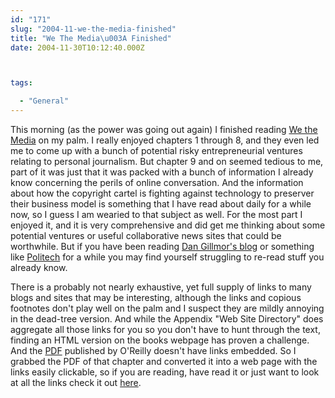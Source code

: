 ```yaml
---
id: "171"
slug: "2004-11-we-the-media-finished"
title: "We The Media\u003A Finished"
date: 2004-11-30T10:12:40.000Z



tags:

  - "General"
---
```

<div class="sqs-html-content">
  <p>This morning (as the power was going out again) I finished reading <a href="http://www.amazon.com/gp/redirect.html?tag=logicaldiscon-20&location=/exec/obidos/ASIN/0596007337%3FSubscriptionId=048656PF073H3HPEQ4G2" title="View product details at Amazon">We the Media</a> on my palm.  I really enjoyed chapters 1 through 8, and they even led me to come up with a bunch of potential risky entrepreneurial ventures relating to personal journalism.  But chapter 9 and on seemed tedious to me, part of it was just that it was packed with a bunch of information I already know concerning the perils of online conversation. And the information about how the copyright cartel is fighting against technology to preserver their business model is something that I have read about daily for a while now, so I guess I am wearied to that subject as well.
For the most part I enjoyed it, and it is very comprehensive and did get me thinking about some potential ventures or useful collaborative news sites that could be worthwhile.  But if you have been reading <a href="http://weblog.siliconvalley.com/column/dangillmor/">Dan Gillmor's blog</a> or something like <a href="http://www.politechbot.com/">Politech</a> for a while you may find yourself struggling to re-read stuff you already know.  </p>
<p>There is a probably not nearly exhaustive, yet full supply of links to many blogs and sites that may be interesting, although the links and copious footnotes don't play well on the palm and I suspect they are mildly annoying in the dead-tree version.  And while the Appendix "Web Site Directory" does aggregate all those links for you so you don't have to hunt through the text, finding an HTML version on the books webpage has proven a challenge.  And the <a href="http://www.oreilly.com/catalog/wemedia/book/index.csp">PDF</a> published by O'Reilly doesn't have links embedded.  So I grabbed the PDF of that chapter and converted it into a web page with the links easily clickable, so if you are reading, have read it or just want to look at all the links check it out <a href="http://mcallister.ws/wtm-directory.html">here</a>.</p>
</div>
